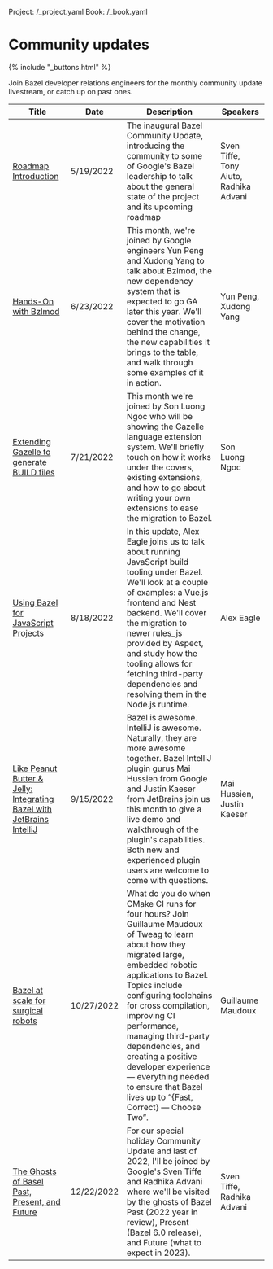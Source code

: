 Project: /_project.yaml
Book: /_book.yaml

# Community updates

{% include "_buttons.html" %}

Join Bazel developer relations engineers for the monthly community update
livestream, or catch up on past ones.

Title                                       | Date        | Description | Speakers
--------                                    | --------    | --------    | --------
[Roadmap Introduction](https://www.youtube.com/watch?v=gYrZDl7K9JM)                        | 5/19/2022   | The inaugural Bazel Community Update, introducing the community to some of Google's Bazel leadership to talk about the general state of the project and its upcoming roadmap | Sven Tiffe, Tony Aiuto, Radhika Advani
[Hands-On with Bzlmod](https://www.youtube.com/watch?v=MuW5XNcFukE)                        | 6/23/2022   | This month, we're joined by Google engineers Yun Peng and Xudong Yang to talk about Bzlmod, the new dependency system that is expected to go GA later this year. We'll cover the motivation behind the change, the new capabilities it brings to the table, and walk through some examples of it in action. | Yun Peng, Xudong Yang
[Extending Gazelle to generate BUILD files](https://www.youtube.com/watch?v=E1-U7EAfhXw)   | 7/21/2022   | This month we're joined by Son Luong Ngoc who will be showing the Gazelle language extension system. We'll briefly touch on how it works under the covers, existing extensions, and how to go about writing your own extensions to ease the migration to Bazel. | Son Luong Ngoc
[Using Bazel for JavaScript Projects](https://www.youtube.com/watch?v=RIfYqX0JJYk) | 8/18/2022 | In this update, Alex Eagle joins us to talk about running JavaScript build tooling under Bazel. We'll look at a couple of examples: a Vue.js frontend and Nest backend. We'll cover the migration to newer rules_js provided by Aspect, and study how the tooling allows for fetching third-party dependencies and resolving them in the Node.js runtime. | Alex Eagle
[Like Peanut Butter & Jelly: Integrating Bazel with JetBrains IntelliJ](https://www.youtube.com/watch?v=wMrua-W-LC4) | 9/15/2022 | Bazel is awesome. IntelliJ is awesome. Naturally, they are more awesome together. Bazel IntelliJ plugin gurus Mai Hussien from Google and Justin Kaeser from JetBrains join us this month to give a live demo and walkthrough of the plugin's capabilities. Both new and experienced plugin users are welcome to come with questions. | Mai Hussien, Justin Kaeser
[Bazel at scale for surgical robots](https://www.youtube.com/watch?v=kCs1xa45yjM) | 10/27/2022 | What do you do when CMake CI runs for four hours? Join Guillaume Maudoux of Tweag to learn about how they migrated large, embedded robotic applications to Bazel. Topics include configuring toolchains for cross compilation, improving CI performance, managing third-party dependencies, and creating a positive developer experience — everything needed to ensure that Bazel lives up to “{Fast, Correct} — Choose Two”. | Guillaume Maudoux
[The Ghosts of Basel Past, Present, and Future](https://www.youtube.com/watch?v=uRjSghJQlsw) | 12/22/2022 | For our special holiday Community Update and last of 2022, I'll be joined by Google's Sven Tiffe and Radhika Advani where we'll be visited by the ghosts of Bazel Past (2022 year in review), Present (Bazel 6.0 release), and Future (what to expect in 2023). | Sven Tiffe, Radhika Advani
